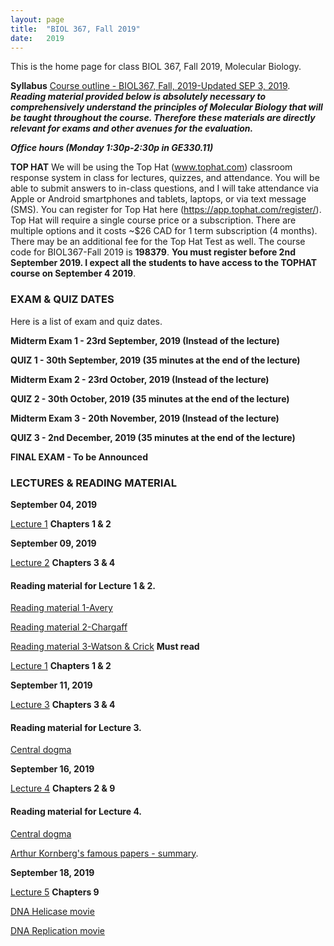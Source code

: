 ```yaml
---
layout: page
title:  "BIOL 367, Fall 2019"
date:   2019
---
```

This is the home page for class BIOL 367, Fall 2019, Molecular Biology.

**Syllabus**
[Course outline - BIOL367, Fall, 2019-Updated SEP 3, 2019](https://github.com/kachroolab/kachroolab/files/3569944/BIOL367_Fall2019.course.outline.pdf). 
**_Reading material provided below is absolutely necessary to comprehensively understand the principles of Molecular Biology that will be taught throughout the course. Therefore these materials are directly relevant for exams and other avenues for the evaluation._** 

**_Office hours (Monday 1:30p-2:30p in GE330.11)_**

**TOP HAT**
We will be using the Top Hat (www.tophat.com) classroom response system in class for lectures, quizzes, and attendance. You will be able to submit answers to in-class questions, and I will take attendance via Apple or Android smartphones and tablets, laptops, or via text message (SMS). You can register for Top Hat here (https://app.tophat.com/register/). Top Hat will require a single course price or a subscription. There are multiple options and it costs ~$26 CAD for 1 term subscription (4 months). There may be an additional fee for the Top Hat Test as well. The course code for BIOL367-Fall 2019 is **198379**. **You must register before 2nd September 2019. I expect all the students to have access to the TOPHAT course on September 4 2019**.

### **EXAM & QUIZ DATES**
Here is a list of exam and quiz dates. 

**Midterm Exam 1 - 23rd September, 2019 (Instead of the lecture)**

**QUIZ 1 - 30th September, 2019 (35 minutes at the end of the lecture)**

**Midterm Exam 2 - 23rd October, 2019 (Instead of the lecture)**

**QUIZ 2 - 30th October, 2019 (35 minutes at the end of the lecture)**

**Midterm Exam 3 - 20th November, 2019 (Instead of the lecture)**

**QUIZ 3 - 2nd December, 2019 (35 minutes at the end of the lecture)**

**FINAL EXAM - To be Announced**

### **LECTURES & READING MATERIAL**

**September 04, 2019**

[Lecture 1](https://github.com/kachroolab/kachroolab/files/3572183/Lecture.01.for.upload.pdf) **Chapters 1 & 2**

**September 09, 2019**

[Lecture 2](https://github.com/kachroolab/kachroolab/files/3588014/Lecture.02.pdf) **Chapters 3 & 4**

#### Reading material for Lecture 1 & 2.

[Reading material 1-Avery](https://github.com/kachroolab/kachroolab/files/1612069/Avery.1944.pdf)

[Reading material 2-Chargaff](https://github.com/kachroolab/kachroolab/files/1612189/Chargaff.1950.pdf)

[Reading material 3-Watson & Crick](https://github.com/kachroolab/kachroolab/files/1612072/WatsonCrick.1953.pdf) **Must read**

[Lecture 1](https://github.com/kachroolab/kachroolab/files/3572183/Lecture.01.for.upload.pdf) **Chapters 1 & 2**

**September 11, 2019**

[Lecture 3](https://github.com/kachroolab/kachroolab/files/3601130/Lecture.03.pdf) **Chapters 3 & 4**

#### Reading material for Lecture 3.

[Central dogma](https://github.com/kachroolab/kachroolab/files/2373012/The.central.dogma_Crick.pdf)

**September 16, 2019**

[Lecture 4](https://github.com/kachroolab/kachroolab/files/3614440/Lecture.04.pdf) **Chapters 2 & 9**

#### Reading material for Lecture 4.

[Central dogma](https://github.com/kachroolab/kachroolab/files/2373012/The.central.dogma_Crick.pdf)

[Arthur Kornberg's famous papers - summary](https://profiles.nlm.nih.gov/ps/retrieve/Narrative/WH/p-nid/208). 

**September 18, 2019**

[Lecture 5](https://github.com/kachroolab/kachroolab/files/3623760/Lecture.05.pdf) **Chapters 9**

[DNA Helicase movie](https://www.youtube.com/watch?v=YzNuLsqMqyE&feature=youtu.be)

[DNA Replication movie](https://dnalc.cshl.edu/resources/3d/03-mechanism-of-replication-basic.html)
